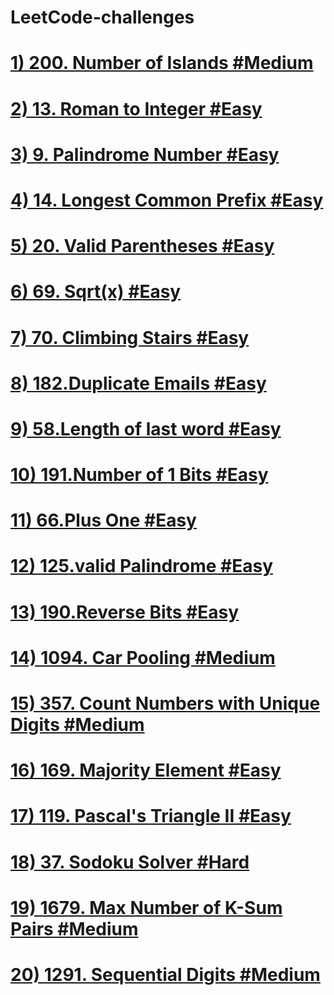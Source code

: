 # LeetCode-challenges
 # [1) 200. Number of Islands    #Medium](https://leetcode.com/problems/number-of-islands/)
 # [2) 13. Roman to Integer    #Easy](https://leetcode.com/problems/roman-to-integer/)
 # [3) 9. Palindrome Number    #Easy](https://leetcode.com/problems/palindrome-number/)
 # [4) 14. Longest Common Prefix #Easy](https://leetcode.com/problems/longest-common-prefix/)
 # [5) 20. Valid Parentheses #Easy](https://leetcode.com/problems/valid-parentheses/)
 # [6) 69. Sqrt(x) #Easy](https://leetcode.com/problems/sqrtx/)
 # [7) 70. Climbing Stairs #Easy](https://leetcode.com/problems/climbing-stairs/)
 # [8) 182.Duplicate Emails #Easy](https://leetcode.com/problems/duplicate-emails/)
 # [9) 58.Length of last word #Easy](https://leetcode.com/problems/length-of-last-word/)
 # [10) 191.Number of 1 Bits #Easy](https://leetcode.com/problems/number-of-1-bits/)
 # [11) 66.Plus One #Easy](https://leetcode.com/problems/plus-one/)
 # [12) 125.valid Palindrome #Easy](https://leetcode.com/problems/valid-palindrome/)
 # [13) 190.Reverse Bits #Easy](https://leetcode.com/problems/reverse-bits/)
 # [14) 1094. Car Pooling #Medium](https://leetcode.com/problems/car-pooling/)
 # [15) 357. Count Numbers with Unique Digits #Medium](https://leetcode.com/problems/count-numbers-with-unique-digits/)
 # [16) 169. Majority Element #Easy](https://leetcode.com/problems/majority-element/)
 # [17) 119. Pascal's Triangle II #Easy](https://leetcode.com/problems/pascals-triangle-ii/)
 # [18) 37. Sodoku Solver #Hard](https://leetcode.com/problems/sudoku-solver/)
 # [19) 1679. Max Number of K-Sum Pairs #Medium](https://leetcode.com/problems/max-number-of-k-sum-pairs/)
 # [20) 1291. Sequential Digits #Medium](https://leetcode.com/problems/sequential-digits/)
 
 

 
